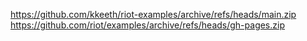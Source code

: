 https://github.com/kkeeth/riot-examples/archive/refs/heads/main.zip
https://github.com/riot/examples/archive/refs/heads/gh-pages.zip
